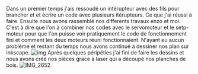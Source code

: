 Dans un premier temps j'ais ressoudé un intérupteur avec des fils pour brancher et et écrire un code avec plusieurs itérupteurs. Ce que j'ai réussi à faire.
Ensuite nous avons rassemblé nos differents travaux enzo et moi. C'est à dire que l'on à combiner nos codes avec le servomoteur et le setp-moteur pour que l'on puisse
voir pratiquement le code de fonctionnement fini et comment les deux moteurs réuni fonctionnaient.
N'ayant eu aucun problème et restant du temps nous avons continué à dessiner nos plan sur inkscape.
![img](https://user-images.githubusercontent.com/120423952/213428306-30a544e3-26ca-4354-a72a-814dd6925a88.png)
Après quelques péripéties j'ai fini de faire les dessins et nous avons créé nos pièces grace à laser qui a découpé nos planches de bois.
![IMG_2652](https://user-images.githubusercontent.com/120423952/213427237-9af00821-8f9f-4903-a1d4-50653261774d.jpg)
